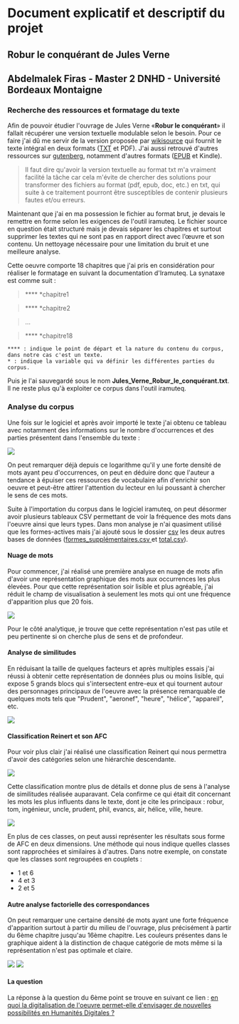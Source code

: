 # Document explicatif et descriptif du projet

## Robur le conquérant de Jules Verne 

## Abdelmalek Firas - Master 2 DNHD - Université Bordeaux Montaigne

### Recherche des ressources et formatage du texte


Afin de pouvoir étudier l'ouvrage de Jules Verne «**Robur le conquérant**» il fallait récupérer une version textuelle modulable selon le besoin. Pour ce faire j'ai dû me servir de la version proposée par [wikisource](https://fr.wikisource.org/wiki/Robur_le_conqu%C3%A9rant) qui fournit le texte intégral en deux formats ([TXT](/Jules_Verne_Robur_le_conquérant.txt) et PDF). J'ai aussi retrouvé d'autres ressources sur [gutenberg](http://www.gutenberg.org/ebooks/5126), notamment d'autres formats ([EPUB](/Verne-Robur_le_conquerant.epub) et Kindle).

> Il faut dire qu'avoir la version textuelle au format txt m'a vraiment facilité la tâche car cela m'évite de chercher des solutions pour transformer des fichiers au format (pdf, epub, doc, etc.) en txt, qui suite à ce traitement pourront être susceptibles de contenir plusieurs fautes et/ou erreurs. 


Maintenant que j'ai en ma possession le fichier au format brut, je devais le remettre en forme selon les exigences de l'outil iramuteq. Le fichier source en question était structuré mais je devais séparer les chapitres et surtout supprimer les textes qui ne sont pas en rapport direct avec l’œuvre et son contenu. Un nettoyage nécessaire pour une limitation du bruit et une meilleure analyse.

Cette oeuvre comporte 18 chapitres que j'ai pris en considération pour réaliser le formatage en suivant la documentation d'Iramuteq. La synataxe est comme suit :

> **** *chapitre1

> **** *chapitre2

> ...

> **** *chapitre18

    **** : indique le point de départ et la nature du contenu du corpus, dans notre cas c'est un texte.
    * : indique la variable qui va définir les différentes parties du corpus.


Puis je l'ai sauvegardé sous le nom **Jules_Verne_Robur_le_conquérant.txt**. Il ne reste plus qu'à exploiter ce corpus dans l'outil iramuteq.

### Analyse du corpus

Une fois sur le logiciel et après avoir importé le texte j'ai obtenu ce tableau avec notamment des informations sur le nombre d'occurrences et des parties présentent dans l'ensemble du texte :


![](img/Capture-StatCorpus.png)

On peut remarquer déjà depuis ce logarithme qu'il y une forte densité de mots ayant peu d'occurrences, on peut en déduire donc que l'auteur a tendance à épuiser ces ressources de vocabulaire afin d'enrichir son oeuvre et peut-être attirer l'attention du lecteur en lui poussant à chercher le sens de ces mots.

Suite à l'importation du corpus dans le logiciel iramuteq, on peut désormer avoir plusieurs tableaux CSV permettant de voir la fréquence des mots dans l'oeuvre ainsi que leurs types. Dans mon analyse je n'ai quasiment utilisé que les formes-actives mais j'ai ajouté sous le dossier [csv](/csv) les deux autres bases de données ([formes_supplémentaires.csv
](/csv/formes_supplémentaires.csv) et [total.csv](csv/total.csv)).

#### Nuage de mots

Pour commencer, j'ai réalisé une première analyse en nuage de mots afin d'avoir une représentation graphique des mots aux occurrences les plus élevées. Pour que cette représentation soir lisible et plus agréable, j'ai réduit le champ de visualisation à seulement les mots qui ont une fréquence d'apparition plus que 20 fois.

![](img/Graph-nuage_actives.png)

Pour le côté analytique, je trouve que cette représentation n'est pas utile et peu pertinente si on cherche plus de sens et de profondeur.

#### Analyse de similitudes

En réduisant la taille de quelques facteurs et après multiples essais j'ai réussi à obtenir cette représentation de données plus ou moins lisible, qui expose 5 grands blocs qui s'intersectent entre-eux et qui tournent autour des personnages principaux de l'oeuvre avec la présence remarquable de quelques mots tels que "Prudent", "aeronef", "heure", "hélice", "appareil", etc.

![](img/Graph-similitudes.png)

#### Classification Reinert et son AFC

Pour voir plus clair j'ai réalisé une classification Reinert qui nous permettra d'avoir des catégories selon une hiérarchie descendante.

![](img/dendrogramme_1.png)

Cette classification montre plus de détails et donne plus de sens à l'analyse de similitudes réalisée auparavant. Cela confirme ce qui était dit concernant les mots les plus influents dans le texte, dont je cite les principaux : robur, tom, ingénieur, uncle, prudent, phil, evancs, air, hélice, ville, heure.

![](img/AFC2DL.png)

En plus de ces classes, on peut aussi représenter les résultats sous forme de AFC en deux dimensions. Une méthode qui nous indique quelles classes sont rapprochées et similaires à d'autres. Dans notre exemple, on constate que les classes sont regroupées en couplets : 

- 1 et 6
- 4 et 3
- 2 et 5

#### Autre analyse factorielle des correspondances

On peut remarquer une certaine densité de mots ayant une forte fréquence d'apparition surtout à partir du milieu de l'ouvrage, plus précisément à partir du 6ème chapitre jusqu'au 16ème chapitre. Les couleurs présentes dans le graphique aident à la distinction de chaque catégorie de mots même si la représentation n'est pas optimale et claire.

![](img/graph_afc_1.png)
![](img/afcf_col.png)


#### La question

La réponse à la question du 6ème point se trouve en suivant ce lien : [en quoi la digitalisation de l'oeuvre permet-elle d'envisager de nouvelles possibilités en Humanités Digitales ?](/Question_digitalisation-oeuvre.md)

